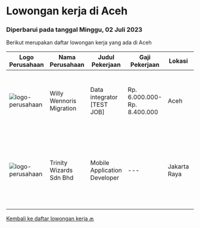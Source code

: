 
  # Lowongan kerja di Aceh

  ### Diperbarui pada tanggal Minggu, 02 Juli 2023

  Berikut merupakan daftar lowongan kerja yang ada di Aceh

  |Logo Perusahaan | Nama Perusahaan | Judul Pekerjaan | Gaji Pekerjaan | Lokasi | Deskripsi | Tanggal diunggah | Pranala |
  | -------------- | --------------- | --------------- | --------- | --------- | -------------- | ------- | ----------- |
  |![logo-perusahaan](https://image-service-cdn.seek.com.au/ae3293b4715e441bfbf30565d3d9d1686f2e0ab1/ee4dce1061f3f616224767ad58cb2fc751b8d2dc)|Willy Wennoris Migration|Data integrator [TEST JOB]|Rp. 6.000.000-Rp. 8.400.000|Aceh|Iklan yang menarik adalah iklan yang menceritakan tanggung jawab dan kualifikasi yang jelas. Pelajari cara menulis iklan yang menarik di sini atau...|Senin, 26 Juni 2023|https://www.jobstreet.co.id/id/job/data-integrator-%5Btest-job%5D-4385052?token=0~200da314-b076-4f09-a9c7-19ea98693b56&sectionRank=1&jobId=jobstreet-id-job-4385052|
|![logo-perusahaan](https://image-service-cdn.seek.com.au/cfe05f28dbf142b84128ef993563f57445f28dbd/ee4dce1061f3f616224767ad58cb2fc751b8d2dc)|Trinity Wizards Sdn Bhd|Mobile Application Developer|---|Jakarta Raya|Job Purpose Responsible to design or re-design, developing, testing and implementing complex Mobile software programs and applications and providing...|Rabu, 21 Juni 2023|https://www.jobstreet.co.id/id/job/mobile-application-developer-5433413/origin/my?token=0~200da314-b076-4f09-a9c7-19ea98693b56&sectionRank=2&jobId=jobstreet-my-job-5433413|


  [Kembali ke daftar lowongan kerja 🔙](../README.md#daftar-lowongan-kerja)
  